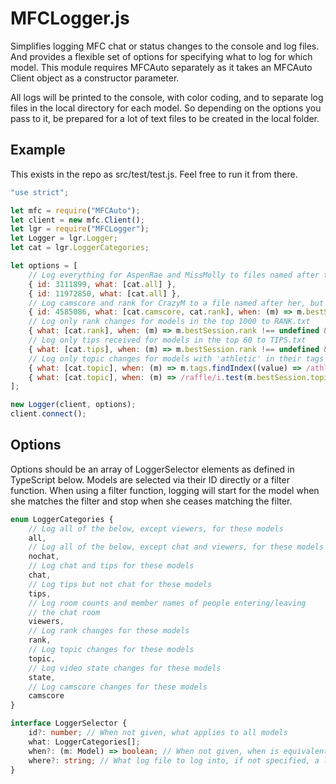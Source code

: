 # MFCLogger.js
Simplifies logging MFC chat or status changes to the console and log files.  And provides a flexible set of options for specifying what to log for which model. This module requires MFCAuto separately as it takes an MFCAuto Client object as a constructor parameter.

All logs will be printed to the console, with color coding, and to separate log files in the local directory for each model. So depending on the options you pass to it, be prepared for a lot of text files to be created in the local folder.

## Example
This exists in the repo as src/test/test.js. Feel free to run it from there.

```javascript
"use strict";

let mfc = require("MFCAuto");
let client = new mfc.Client();
let lgr = require("MFCLogger");
let Logger = lgr.Logger;
let cat = lgr.LoggerCategories;

let options = [
    // Log everything for AspenRae and MissMolly to files named after them
    { id: 3111899, what: [cat.all] },
    { id: 11972850, what: [cat.all] },
    // Log camscore and rank for CrazyM to a file named after her, but only when she has more than 500 viewers in her room
    { id: 4585086, what: [cat.camscore, cat.rank], when: (m) => m.bestSession.rc > 500 },
    // Log only rank changes for models in the top 1000 to RANK.txt
    { what: [cat.rank], when: (m) => m.bestSession.rank !== undefined && m.bestSession.rank !== 0, where: "RANK" },
    // Log only tips received for models in the top 60 to TIPS.txt
    { what: [cat.tips], when: (m) => m.bestSession.rank !== undefined && m.bestSession.rank !== 0 && m.bestSession.rank <= 60, where: "TIPS" },
    // Log only topic changes for models with 'athletic' in their tags or models with 'raffle' in their topic to ATHLETIC.txt and RANK.txt
    { what: [cat.topic], when: (m) => m.tags.findIndex((value) => /athletic/i.test(value)) !== -1, where: "ATHLETIC" },
    { what: [cat.topic], when: (m) => /raffle/i.test(m.bestSession.topic), where: "RAFFLES" }
];

new Logger(client, options);
client.connect();
```

## Options
Options should be an array of LoggerSelector elements as defined in TypeScript below. Models are selected via their ID directly or a filter function. When using a filter function, logging will start for the model when she matches the filter and stop when she ceases matching the filter.

```typescript
enum LoggerCategories {
    // Log all of the below, except viewers, for these models
    all,
    // Log all of the below, except chat and viewers, for these models
    nochat,
    // Log chat and tips for these models
    chat,
    // Log tips but not chat for these models
    tips,
    // Log room counts and member names of people entering/leaving
    // the chat room
    viewers,
    // Log rank changes for these models
    rank,
    // Log topic changes for these models
    topic,
    // Log video state changes for these models
    state,
    // Log camscore changes for these models
    camscore
}

interface LoggerSelector {
    id?: number; // When not given, what applies to all models
    what: LoggerCategories[];
    when?: (m: Model) => boolean; // When not given, when is equivalent to (m) => true
    where?: string; // What log file to log into, if not specified, a log file matching the model's current name will be used
}
```
